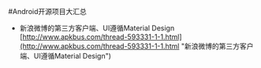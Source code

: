 #Android开源项目大汇总

- 新浪微博的第三方客户端、UI遵循Material Design<br>[http://www.apkbus.com/thread-593331-1-1.html](http://www.apkbus.com/thread-593331-1-1.html "新浪微博的第三方客户端、UI遵循Material Design")
